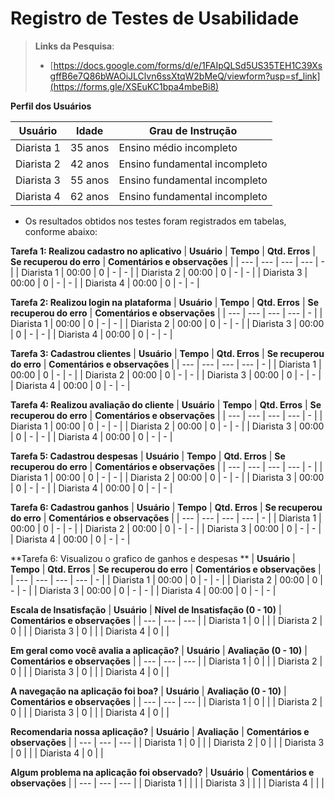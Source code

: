 # Registro de Testes de Usabilidade

> **Links da Pesquisa**:
> - [https://docs.google.com/forms/d/e/1FAIpQLSd5US35TEH1C39XsgffB6e7Q86bWAOiJLClvn6ssXtqW2bMeQ/viewform?usp=sf_link](https://forms.gle/XSEuKC1bpa4mbeBi8)

**Perfil dos Usuários**

| **Usuário** | **Idade** | **Grau de Instrução** 	      | 
| --- 	      | --- 	    | --- 	                        |
| Diarista 1  | 35 anos	  | Ensino médio incompleto       |
| Diarista 2  | 42 anos   | Ensino fundamental incompleto | 
| Diarista 3  | 55 anos   |	Ensino fundamental incompleto | 
| Diarista 4  | 62 anos   | Ensino fundamental incompleto | 



- Os resultados obtidos nos testes foram registrados em tabelas, conforme abaixo:



**Tarefa 1: Realizou cadastro no aplicativo**
| **Usuário** | **Tempo** | **Qtd. Erros** | **Se recuperou do erro** | **Comentários e observações** |
| --- 	      | --- 	    | --- 	         | ---                      | - |
| Diarista 1	| 00:00     | 0              | -                        | - |
| Diarista 2  | 00:00     | 0              | -                        | - |
| Diarista 3	| 00:00     | 0              | -                        | - |
| Diarista 4	| 00:00     | 0              | -                        | - |

**Tarefa 2: Realizou login na plataforma**
| **Usuário** | **Tempo** | **Qtd. Erros** | **Se recuperou do erro** | **Comentários e observações** |
| --- 	      | --- 	    | --- 	         | ---                      | - |
| Diarista 1	| 00:00     | 0              | -                        | - |
| Diarista 2  | 00:00     | 0              | -                        | - |
| Diarista 3	| 00:00     | 0              | -                        | - |
| Diarista 4	| 00:00     | 0              | -                        | - |


**Tarefa 3: Cadastrou clientes**
| **Usuário** | **Tempo** | **Qtd. Erros** | **Se recuperou do erro** | **Comentários e observações** |
| --- 	      | --- 	    | --- 	         | ---                      | - |
| Diarista 1	| 00:00     | 0              | -                        | - |
| Diarista 2  | 00:00     | 0              | -                        | - |
| Diarista 3	| 00:00     | 0              | -                        | - |
| Diarista 4	| 00:00     | 0              | -                        | - |

**Tarefa 4: Realizou avaliação do cliente**
| **Usuário** | **Tempo** | **Qtd. Erros** | **Se recuperou do erro** | **Comentários e observações** |
| --- 	      | --- 	    | --- 	         | ---                      | - |
| Diarista 1	| 00:00     | 0              | -                        | - |
| Diarista 2  | 00:00     | 0              | -                        | - |
| Diarista 3	| 00:00     | 0              | -                        | - |
| Diarista 4	| 00:00     | 0              | -                        | - |

**Tarefa 5: Cadastrou despesas**
| **Usuário** | **Tempo** | **Qtd. Erros** | **Se recuperou do erro** | **Comentários e observações** |
| --- 	      | --- 	    | --- 	         | ---                      | - |
| Diarista 1	| 00:00     | 0              | -                        | - |
| Diarista 2  | 00:00     | 0              | -                        | - |
| Diarista 3	| 00:00     | 0              | -                        | - |
| Diarista 4	| 00:00     | 0              | -                        | - |

**Tarefa 6: Cadastrou ganhos**
| **Usuário** | **Tempo** | **Qtd. Erros** | **Se recuperou do erro** | **Comentários e observações** |
| --- 	      | --- 	    | --- 	         | ---                      | - |
| Diarista 1	| 00:00     | 0              | -                        | - |
| Diarista 2  | 00:00     | 0              | -                        | - |
| Diarista 3	| 00:00     | 0              | -                        | - |
| Diarista 4	| 00:00     | 0              | -                        | - |

**Tarefa 6: Visualizou o grafico de ganhos e despesas **
| **Usuário** | **Tempo** | **Qtd. Erros** | **Se recuperou do erro** | **Comentários e observações** |
| --- 	      | --- 	    | --- 	         | ---                      | - |
| Diarista 1	| 00:00     | 0              | -                        | - |
| Diarista 2  | 00:00     | 0              | -                        | - |
| Diarista 3	| 00:00     | 0              | -                        | - |
| Diarista 4	| 00:00     | 0              | -                        | - |

**Escala de Insatisfação**
| **Usuário** | **Nível de Insatisfação (0 - 10)** | **Comentários e observações** |
| --- 	      | --- 	    | ---                                                    |
| Diarista 1	|     0     |                                                        |
| Diarista 2  |     0     |                                                        | 
| Diarista 3	|     0     |                                                        | 
| Diarista 4	|     0     |                                                        | 

**Em geral como você avalia a aplicação?**
| **Usuário** | **Avaliação (0 - 10)** | **Comentários e observações** |
| --- 	      | --- 	    | ---                                                    |
| Diarista 1	|     0     |                                                        |
| Diarista 2  |     0     |                                                        | 
| Diarista 3	|     0     |                                                        | 
| Diarista 4	|     0     |                                                        | 

**A navegação na aplicação foi boa?**
| **Usuário** | **Avaliação (0 - 10)** | **Comentários e observações** |
| --- 	      | --- 	    | ---                                                    |
| Diarista 1	|     0     |                                                        |
| Diarista 2  |     0     |                                                        | 
| Diarista 3	|     0     |                                                        | 
| Diarista 4	|     0     |                                                        | 

**Recomendaria nossa aplicação?**
| **Usuário** | **Avaliação** | **Comentários e observações** |
| --- 	      | --- 	    | ---                                                    |
| Diarista 1	|     0     |                                                        |
| Diarista 2  |     0     |                                                        | 
| Diarista 3	|     0     |                                                        | 
| Diarista 4	|     0     |                                                        | 

**Algum problema na aplicação foi observado?**
| **Usuário** | **Comentários e observações** |
| --- 	      | --- 	    | ---               |
| Diarista 1	|           |                   |
| Diarista 3	|           |                   |
| Diarista 4	|           |                   |
